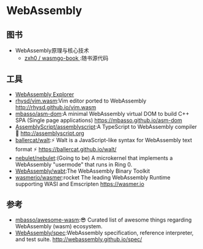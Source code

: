 # WebAssembly


## 图书

* WebAssembly原理与核心技术
	- [ zxh0 / wasmgo-book ](https://github.com/zxh0/wasmgo-book):随书源代码

## 工具

* [WebAssembly Explorer](https://mbebenita.github.io/WasmExplorer/)
* [rhysd/vim.wasm](https://github.com/rhysd/vim.wasm):Vim editor ported to WebAssembly http://rhysd.github.io/vim.wasm
* [mbasso/asm-dom](https://github.com/mbasso/asm-dom):A minimal WebAssembly virtual DOM to build C++ SPA (Single page applications) https://mbasso.github.io/asm-dom
* [AssemblyScript/assemblyscript](https://github.com/AssemblyScript/assemblyscript):A TypeScript to WebAssembly compiler 🚀 http://assemblyscript.org
* [ballercat/walt](https://github.com/ballercat/walt):⚡️ Walt is a JavaScript-like syntax for WebAssembly text format ⚡️ https://ballercat.github.io/walt/
* [nebulet/nebulet](https://github.com/nebulet/nebulet):(Going to be) A microkernel that implements a WebAssembly "usermode" that runs in Ring 0.
* [WebAssembly/wabt](https://github.com/WebAssembly/wabt):The WebAssembly Binary Toolkit
* [wasmerio/wasmer](https://github.com/wasmerio/wasmer):rocket The leading WebAssembly Runtime supporting WASI and Emscripten https://wasmer.io

## 参考

* [mbasso/awesome-wasm](https://github.com/mbasso/awesome-wasm):😎 Curated list of awesome things regarding WebAssembly (wasm) ecosystem.
* [WebAssembly/spec](https://github.com/WebAssembly/spec):WebAssembly specification, reference interpreter, and test suite. http://webassembly.github.io/spec/
